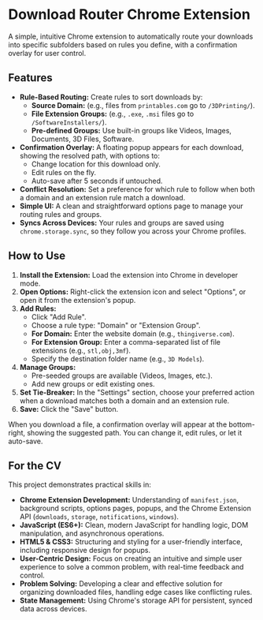 # Download Router Chrome Extension

A simple, intuitive Chrome extension to automatically route your downloads into specific subfolders based on rules you define, with a confirmation overlay for user control.

## Features

*   **Rule-Based Routing:** Create rules to sort downloads by:
    *   **Source Domain:** (e.g., files from `printables.com` go to `/3DPrinting/`).
    *   **File Extension Groups:** (e.g., `.exe`, `.msi` files go to `/SoftwareInstallers/`).
    *   **Pre-defined Groups:** Use built-in groups like Videos, Images, Documents, 3D Files, Software.
*   **Confirmation Overlay:** A floating popup appears for each download, showing the resolved path, with options to:
    *   Change location for this download only.
    *   Edit rules on the fly.
    *   Auto-save after 5 seconds if untouched.
*   **Conflict Resolution:** Set a preference for which rule to follow when both a domain and an extension rule match a download.
*   **Simple UI:** A clean and straightforward options page to manage your routing rules and groups.
*   **Syncs Across Devices:** Your rules and groups are saved using `chrome.storage.sync`, so they follow you across your Chrome profiles.

## How to Use

1.  **Install the Extension:** Load the extension into Chrome in developer mode.
2.  **Open Options:** Right-click the extension icon and select "Options", or open it from the extension's popup.
3.  **Add Rules:**
    *   Click "Add Rule".
    *   Choose a rule type: "Domain" or "Extension Group".
    *   **For Domain:** Enter the website domain (e.g., `thingiverse.com`).
    *   **For Extension Group:** Enter a comma-separated list of file extensions (e.g., `stl,obj,3mf`).
    *   Specify the destination folder name (e.g., `3D Models`).
4.  **Manage Groups:**
    *   Pre-seeded groups are available (Videos, Images, etc.).
    *   Add new groups or edit existing ones.
5.  **Set Tie-Breaker:** In the "Settings" section, choose your preferred action when a download matches both a domain and an extension rule.
6.  **Save:** Click the "Save" button.

When you download a file, a confirmation overlay will appear at the bottom-right, showing the suggested path. You can change it, edit rules, or let it auto-save.

## For the CV

This project demonstrates practical skills in:

*   **Chrome Extension Development:** Understanding of `manifest.json`, background scripts, options pages, popups, and the Chrome Extension API (`downloads`, `storage`, `notifications`, `windows`).
*   **JavaScript (ES6+):** Clean, modern JavaScript for handling logic, DOM manipulation, and asynchronous operations.
*   **HTML5 & CSS3:** Structuring and styling for a user-friendly interface, including responsive design for popups.
*   **User-Centric Design:** Focus on creating an intuitive and simple user experience to solve a common problem, with real-time feedback and control.
*   **Problem Solving:** Developing a clear and effective solution for organizing downloaded files, handling edge cases like conflicting rules.
*   **State Management:** Using Chrome's storage API for persistent, synced data across devices.
